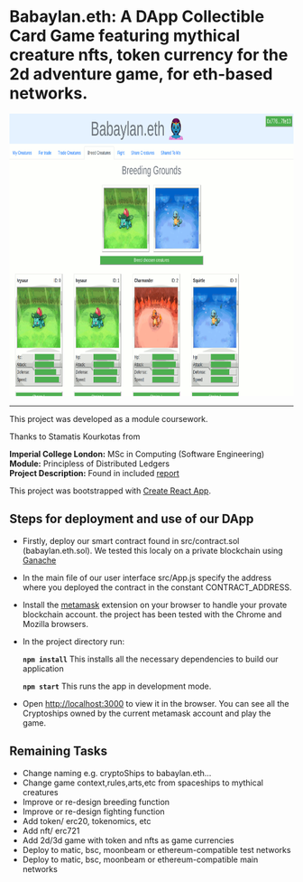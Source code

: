 # Babaylan.eth: A DApp Collectible Card Game featuring mythical creature nfts, token currency for the 2d adventure game, for eth-based networks.

<!-- <img src="./screenshots/fighting_tab.png" alt="" width="1000em" height="500em">
 -->
 <img src="./screenshots/babaylan.eth.ss.gif" alt="" width="1000em" height="500em">

***

This project was developed as a module coursework.

Thanks to Stamatis Kourkotas from

**Imperial College London:** MSc in Computing (Software Engineering)<br />
**Module:** Principless of Distributed Ledgers<br />
**Project Description:** Found in included [report](./report.pdf)<br />

This project was bootstrapped with [Create React App](https://github.com/facebook/create-react-app).

## Steps for deployment and use of our DApp

- Firstly, deploy our smart contract found in src/contract.sol (babaylan.eth.sol). We tested this localy on a private blockchain using [Ganache](https://www.trufflesuite.com/ganache)
- In the main file of our user interface src/App.js specify the address where you deployed the contract in the constant CONTRACT_ADDRESS.
- Install the [metamask](https://metamask.io/) extension on your browser to handle your provate blockchain account. the project has been tested with the Chrome and Mozilla browsers.
- In the project directory run:

    **`npm install`** This installs all the necessary dependencies to build our application
    
    **`npm start`** This runs the app in development mode.<br />

- Open [http://localhost:3000](http://localhost:3000) to view it in the browser. You can see all the Cryptoships owned by the current metamask account and play the game.

## Remaining Tasks

- Change naming e.g. cryptoShips to babaylan.eth...
- Change game context,rules,arts,etc from spaceships to mythical creatures
- Improve or re-design breeding function
- Improve or re-design fighting function
- Add token/ erc20, tokenomics, etc
- Add nft/ erc721
- Add 2d/3d game with token and nfts as game currencies
- Deploy to matic, bsc, moonbeam or ethereum-compatible test networks
- Deploy to matic, bsc, moonbeam or ethereum-compatible main networks
